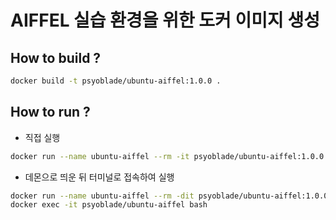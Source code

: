 # AIFFEL 실습 환경을 위한 도커 이미지 생성

## How to build ?
```bash
docker build -t psyoblade/ubuntu-aiffel:1.0.0 .
```

## How to run ?
* 직접 실행
```bash
docker run --name ubuntu-aiffel --rm -it psyoblade/ubuntu-aiffel:1.0.0 ./aiffel.sh sqoop
```
* 데몬으로 띄운 뒤 터미널로 접속하여 실행
```bash
docker run --name ubuntu-aiffel --rm -dit psyoblade/ubuntu-aiffel:1.0.0
docker exec -it psyoblade/ubuntu-aiffel bash
```
